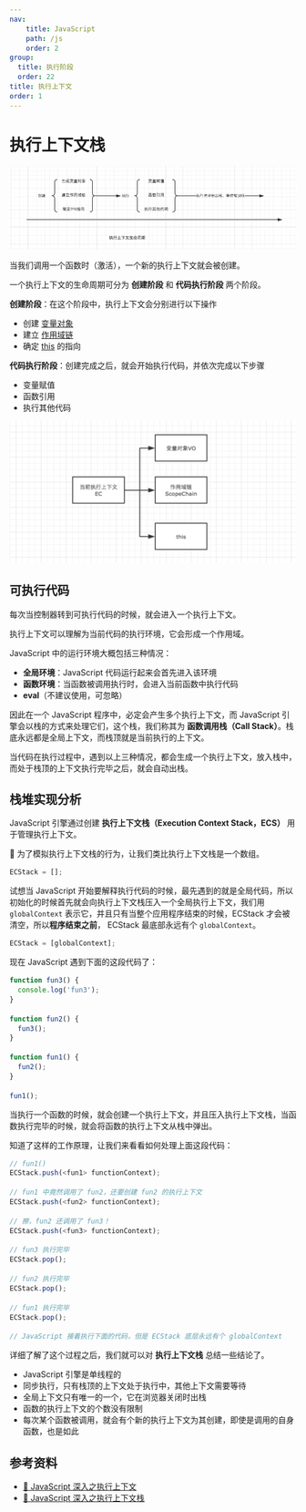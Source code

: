 ```yaml
---
nav:
    title: JavaScript
    path: /js
    order: 2
group:
  title: 执行阶段
  order: 22
title: 执行上下文
order: 1
---
```


# 执行上下文栈

![execution context lifecycle](./assets/lifecycle.db4e97e5.jpg)

当我们调用一个函数时（激活），一个新的执行上下文就会被创建。

一个执行上下文的生命周期可分为 **创建阶段** 和 **代码执行阶段** 两个阶段。

**创建阶段**：在这个阶段中，执行上下文会分别进行以下操作

- 创建 [变量对象](./variable-object)
- 建立 [作用域链](./scope-chain)
- 确定 [this](./this) 的指向

**代码执行阶段**：创建完成之后，就会开始执行代码，并依次完成以下步骤

- 变量赋值
- 函数引用
- 执行其他代码

![image-20241008221123381](./assets/image-20241008221123381.png)

## 可执行代码

每次当控制器转到可执行代码的时候，就会进入一个执行上下文。

执行上下文可以理解为当前代码的执行环境，它会形成一个作用域。

JavaScript 中的运行环境大概包括三种情况：

- **全局环境**：JavaScript 代码运行起来会首先进入该环境
- **函数环境**：当函数被调用执行时，会进入当前函数中执行代码
- **eval**（不建议使用，可忽略）

因此在一个 JavaScript 程序中，必定会产生多个执行上下文，而 JavaScript 引擎会以栈的方式来处理它们，这个栈，我们称其为 **函数调用栈（Call Stack）**。栈底永远都是全局上下文，而栈顶就是当前执行的上下文。

当代码在执行过程中，遇到以上三种情况，都会生成一个执行上下文，放入栈中，而处于栈顶的上下文执行完毕之后，就会自动出栈。

## 栈堆实现分析

JavaScript 引擎通过创建 **执行上下文栈（Execution Context Stack，ECS）** 用于管理执行上下文。

🎯 为了模拟执行上下文栈的行为，让我们类比执行上下文栈是一个数组。

```js
ECStack = [];
```

试想当 JavaScript 开始要解释执行代码的时候，最先遇到的就是全局代码，所以初始化的时候首先就会向执行上下文栈压入一个全局执行上下文，我们用 `globalContext` 表示它，并且只有当整个应用程序结束的时候，ECStack 才会被清空，所以**程序结束之前**， ECStack 最底部永远有个 `globalContext`。

```js
ECStack = [globalContext];
```

现在 JavaScript 遇到下面的这段代码了：

```js
function fun3() {
  console.log('fun3');
}

function fun2() {
  fun3();
}

function fun1() {
  fun2();
}

fun1();
```

当执行一个函数的时候，就会创建一个执行上下文，并且压入执行上下文栈，当函数执行完毕的时候，就会将函数的执行上下文从栈中弹出。

知道了这样的工作原理，让我们来看看如何处理上面这段代码：

```js
// fun1()
ECStack.push(<fun1> functionContext);

// fun1 中竟然调用了 fun2，还要创建 fun2 的执行上下文
ECStack.push(<fun2> functionContext);

// 擦，fun2 还调用了 fun3！
ECStack.push(<fun3> functionContext);

// fun3 执行完毕
ECStack.pop();

// fun2 执行完毕
ECStack.pop();

// fun1 执行完毕
ECStack.pop();

// JavaScript 接着执行下面的代码，但是 ECStack 底层永远有个 globalContext
```

详细了解了这个过程之后，我们就可以对 **执行上下文栈** 总结一些结论了。

- JavaScript 引擎是单线程的
- 同步执行，只有栈顶的上下文处于执行中，其他上下文需要等待
- 全局上下文只有唯一的一个，它在浏览器关闭时出栈
- 函数的执行上下文的个数没有限制
- 每次某个函数被调用，就会有个新的执行上下文为其创建，即使是调用的自身函数，也是如此

## 参考资料

- [📝 JavaScript 深入之执行上下文](https://github.com/mqyqingfeng/Blog/issues/8)
- [📝 JavaScript 深入之执行上下文栈](https://github.com/mqyqingfeng/Blog/issues/4)
